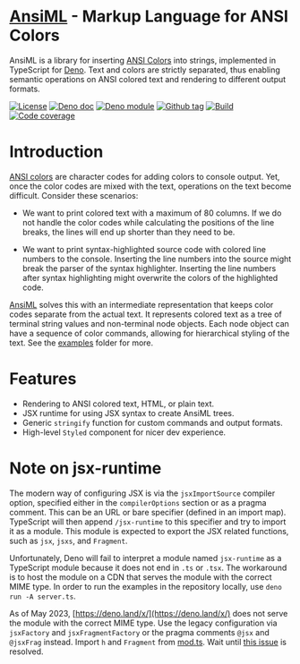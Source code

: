 # [AnsiML] - Markup Language for ANSI Colors

AnsiML is a library for inserting [ANSI Colors] into strings, implemented in
TypeScript for [Deno]. Text and colors are strictly separated, thus enabling
semantic operations on ANSI colored text and rendering to different output
formats.

[![License][license-shield]](LICENSE) [![Deno doc][deno-doc-shield]][deno-doc]
[![Deno module][deno-land-shield]][deno-land]
[![Github tag][github-shield]][github] [![Build][build-shield]][build]
[![Code coverage][coverage-shield]][coverage]

[github]: https://github.com/eibens/ansiml
[github-shield]: https://img.shields.io/github/v/tag/eibens/ansiml?label&logo=github
[coverage-shield]: https://img.shields.io/codecov/c/github/eibens/ansiml?logo=codecov&label
[license-shield]: https://img.shields.io/github/license/eibens/ansiml?color=informational
[coverage]: https://codecov.io/gh/eibens/ansiml
[build]: https://github.com/eibens/ansiml/actions/workflows/ci.yml
[build-shield]: https://img.shields.io/github/actions/workflow/status/eibens/ansiml/ci.yml?branch=main
[deno-doc]: https://doc.deno.land/https/deno.land/x/ansiml/mod.ts
[deno-doc-shield]: https://img.shields.io/badge/doc-informational?logo=deno
[deno-land]: https://deno.land/x/ansiml
[deno-land-shield]: https://img.shields.io/badge/x/ansiml-informational?logo=deno&label

# Introduction

[ANSI colors] are character codes for adding colors to console output. Yet, once
the color codes are mixed with the text, operations on the text become
difficult. Consider these scenarios:

- We want to print colored text with a maximum of 80 columns. If we do not
  handle the color codes while calculating the positions of the line breaks, the
  lines will end up shorter than they need to be.

- We want to print syntax-highlighted source code with colored line numbers to
  the console. Inserting the line numbers into the source might break the parser
  of the syntax highlighter. Inserting the line numbers after syntax
  highlighting might overwrite the colors of the highlighted code.

[AnsiML] solves this with an intermediate representation that keeps color codes
separate from the actual text. It represents colored text as a tree of terminal
string values and non-terminal node objects. Each node object can have a
sequence of color commands, allowing for hierarchical styling of the text. See
the [examples](./examples/) folder for more.

# Features

- Rendering to ANSI colored text, HTML, or plain text.
- JSX runtime for using JSX syntax to create AnsiML trees.
- Generic `stringify` function for custom commands and output formats.
- High-level `Styled` component for nicer dev experience.

# Note on jsx-runtime

The modern way of configuring JSX is via the `jsxImportSource` compiler option,
specified either in the `compilerOptions` section or as a pragma comment. This
can be an URL or bare specifier (defined in an import map). TypeScript will then
append `/jsx-runtime` to this specifier and try to import it as a module. This
module is expected to export the JSX related functions, such as `jsx`, `jsxs`,
and `Fragment`.

Unfortunately, Deno will fail to interpret a module named `jsx-runtime` as a
TypeScript module because it does not end in `.ts` or `.tsx`. The workaround is
to host the module on a CDN that serves the module with the correct MIME type.
In order to run the examples in the repository locally, use
`deno run -A server.ts`.

As of May 2023, [https://deno.land/x/](https://deno.land/x/) does not serve the
module with the correct MIME type. Use the legacy configuration via `jsxFactory`
and `jsxFragmentFactory` or the pragma comments `@jsx` and `@jsxFrag` instead.
Import `h` and `Fragment` from [mod.ts]. Wait until
[this issue](https://github.com/denoland/dotland/issues/2212) is resolved.

<!-- links -->

[AnsiML]: #
[mod.ts]: mod.ts
[ansi.ts]: ansi.ts
[ANSI colors]: https://en.wikipedia.org/wiki/ANSI_escape_code
[Deno]: https://deno.land/
[ANSI colors module]: https://deno.land/std/fmt/colors.ts

